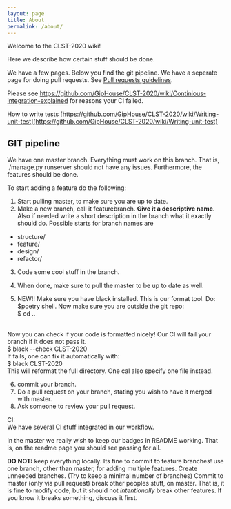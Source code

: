 ```yaml
---
layout: page
title: About
permalink: /about/
---
```


Welcome to the CLST-2020 wiki!

Here we describe how certain stuff should be done. 

We have a few pages. Below you find the git pipeline. We have a seperate page for doing pull requests.
See [Pull requests guidelines](https://github.com/GipHouse/CLST-2020/wiki/pull-requests).

Please see https://github.com/GipHouse/CLST-2020/wiki/Continious-integration-explained for reasons your CI failed.

How to write tests [https://github.com/GipHouse/CLST-2020/wiki/Writing-unit-test](https://github.com/GipHouse/CLST-2020/wiki/Writing-unit-test)


## GIT pipeline
We have one master branch. Everything must work on this branch. That is, ./manage.py runserver should not have any issues. Furthermore, the features should be done. 

To start adding a feature do the following:
1) Start pulling master, to make sure you are up to date.
2) Make a new branch, call it featurebranch. **Give it a descriptive name**. Also if needed write a short description in the branch what it exactly should do. 
Possible starts for branch names are
- structure/
- feature/
- design/
- refactor/

3) Code some cool stuff in the branch.

4) When done, make sure to pull the master to be up to date as well. 

5) NEW!! Make sure you have black installed. This is our format tool. Do:
$poetry shell. 
Now make sure you are outside the git repo:<br>
$ cd .. 
<br>
Now you can check if your code is formatted nicely! Our CI will fail your branch if it does not pass it.<br>
$ black --check CLST-2020<br>
If fails, one can fix it automatically with:<br>
$ black CLST-2020<br>
This will reformat the full directory. One cal also specify one file instead.

6) commit your branch.
7) Do a pull request on your branch, stating you wish to have it merged with master.
8) Ask someone to review your pull request. 

CI:
<br>
We have several CI stuff integrated in our workflow. <br>

In the master we really wish to keep our badges in README working. That is, on the readme page you should see passing for all. 



**DO NOT:**
keep everything locally. Its fine to commit to feature branches!
use one branch, other than master, for adding multiple features. 
Create unneeded branches. (Try to keep a minimal number of branches)
Commit to master (only via pull request)
break other peoples stuff, on master. That is, it is fine to modify code, but it should not _intentionally_ break other features. If you know it breaks something, discuss it first.



